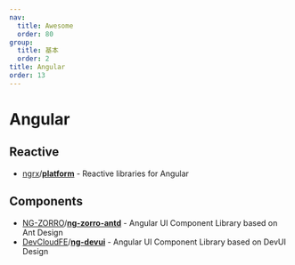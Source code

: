 ```yaml
---
nav:
  title: Awesome
  order: 80
group:
  title: 基本
  order: 2
title: Angular
order: 13
---
```


# Angular

## Reactive

- [ngrx](https://github.com/ngrx)/**[platform](https://github.com/ngrx/platform)** - Reactive libraries for Angular

## Components

- [NG-ZORRO](https://github.com/NG-ZORRO?type=source)/**[ng-zorro-antd](https://github.com/NG-ZORRO/ng-zorro-antd)** - Angular UI Component Library based on Ant Design
- [DevCloudFE](https://github.com/DevCloudFE?type=source)/**[ng-devui](https://github.com/DevCloudFE/ng-devui)** - Angular UI Component Library based on DevUI Design